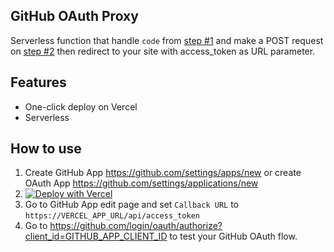 ## GitHub OAuth Proxy

Serverless function that handle `code` from [step #1](https://docs.github.com/en/developers/apps/building-oauth-apps/authorizing-oauth-apps#1-request-a-users-github-identity) and make a POST request on [step #2](https://docs.github.com/en/developers/apps/building-oauth-apps/authorizing-oauth-apps#2-users-are-redirected-back-to-your-site-by-github) then redirect to your site with access_token as URL parameter.

## Features

- One-click deploy on Vercel
- Serverless

## How to use

1. Create GitHub App https://github.com/settings/apps/new or create OAuth App https://github.com/settings/applications/new
2. [![Deploy with Vercel](https://vercel.com/button)](https://vercel.com/new/clone?repository-url=https://github.com/papazeal/github-oauth-proxy&env=CLIENT_ID,CLIENT_SECRET,REDIRECT_URI&project-name=github-oauth-proxy&repository-name=github-oauth-proxy)
3. Go to GitHub App edit page and set `Callback URL` to `https://VERCEL_APP_URL/api/access_token`
4. Go to https://github.com/login/oauth/authorize?client_id=GITHUB_APP_CLIENT_ID to test your GitHub OAuth flow.
